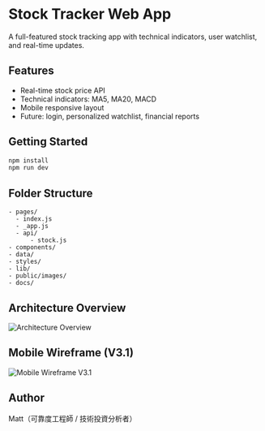 
# Stock Tracker Web App

A full-featured stock tracking app with technical indicators, user watchlist, and real-time updates.

## Features
- Real-time stock price API
- Technical indicators: MA5, MA20, MACD
- Mobile responsive layout
- Future: login, personalized watchlist, financial reports

## Getting Started

```bash
npm install
npm run dev
```

## Folder Structure

```
- pages/
  - index.js
  - _app.js
  - api/
      - stock.js
- components/
- data/
- styles/
- lib/
- public/images/
- docs/
```

## Architecture Overview

![Architecture Overview](/images/architecture-overview.png)

## Mobile Wireframe (V3.1)

![Mobile Wireframe V3.1](/images/mobile-wireframe-v3.1.png)

## Author

Matt（可靠度工程師 / 技術投資分析者）
